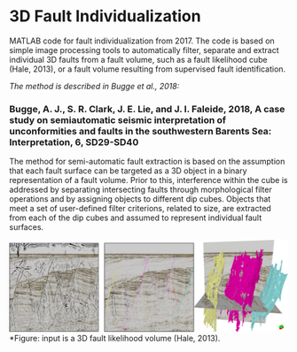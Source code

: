 # 3D Fault Individualization

MATLAB code for fault individualization from 2017. The code is based on simple image processing tools to automatically filter, separate and extract individual 3D faults from a fault volume, such as a fault likelihood cube (Hale, 2013), or a fault volume resulting from supervised fault identification. 

*The method is described in Bugge et al., 2018:*
### Bugge, A. J., S. R. Clark, J. E. Lie, and J. I. Faleide, 2018, A case study on semiautomatic seismic interpretation of unconformities and faults in the southwestern Barents Sea: Interpretation, 6, SD29-SD40

The method for semi-automatic fault extraction is based on the assumption that each fault surface can be targeted as a 3D object in 
a binary representation of a fault volume. Prior to this, interference within the cube is addressed by separating intersecting faults through morphological filter operations and by assigning objects to different dip cubes. Objects that meet a set of user-defined filter criterions, related to size, are extracted from each of the dip cubes and assumed to represent individual fault surfaces.


![FaultIndividualization](FaultIndividualization.png)<br/> *Figure: input is a 3D fault likelihood volume (Hale, 2013).

